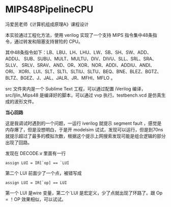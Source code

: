 # MIPS48PipelineCPU
冯爱民老师《计算机组成原理A》课程设计

本实验通过工程化方法，使用 verilog 实现了一个支持 MIPS 指令集中48条指令，通过转发和阻塞支持冒险的 CPU。

其中48条指令如下：LB、LBU、LH、LHU、LW、SB、SH、SW、ADD、ADDU、 SUB、SUBU、MULT、MULTU、DIV、DIVU、SLL、SRL、SRA、SLLV、 SRLV、SRAV、AND、OR、XOR、NOR、ADDI、ADDIU、ANDI、ORI、 XORI、LUI、SLT、SLTI、SLTIU、SLTU、BEQ、BNE、BLEZ、BGTZ、 BLTZ、BGEZ、J、JAL、JALR、JR、MFHI、MFLO 。

src 文件夹内是一个 Sublime Text 工程，可以通过配置 iVerilog 编译，src/ljlin_Mips48 是编译好的脚本，可以通过 vvp 执行。testbench.vcd 是仿真生成的波形文件。

**当心回路**

这是我调试时遇到的一个问题，一运行 iverilog 就提示 segment fault ，感觉是内存爆了，但是没想明白，于是开 modelsim 试试，发现可以运行，但是到70ns 就提示超过了最多的模拟次数，根据这个提示上网搜索发现可能是组合逻辑的部分出现了回路。

发现在 DECODE.v 里面有一行

```
assign LUI = IR[`op] == `LUI
```

第二个 LUI 前面少了一个点，被错写成

```
assign LUI = IR[`op] == LUI
```

第一个 LUI 是wire 变量，第二个`LUI 是宏定义，少了点就出现了环路了。跟
 Op = ！OP 
效果相似，可以试试。
